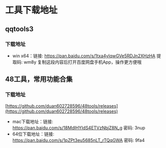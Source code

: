 # 工具下载地址

## qqtools3

### 下载地址

* win x64：链接: https://pan.baidu.com/s/1txa4ylqwGVe5RDJn2XHzHA 提取码: wm8y 复制这段内容后打开百度网盘手机App，操作更方便哦

## 48工具，常用功能合集

### 下载地址
[https://github.com/duan602728596/48tools/releases](https://github.com/duan602728596/48tools/releases)
* mac下载地址：链接: https://pan.baidu.com/s/18MdlHYIdS4ETVzNbjZ8N_g  密码: 3nup
* 64位下载地址：链接: https://pan.baidu.com/s/1pZPt3eu5685nLT_rTQqGWA  密码: 9fa4
